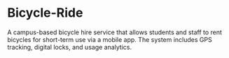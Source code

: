 # Bicycle-Ride
A campus-based bicycle hire service that allows students and staff   to rent bicycles for short-term use via a mobile app. The system   includes GPS tracking, digital locks, and usage analytics.
